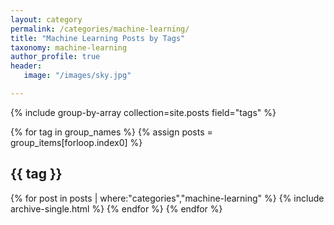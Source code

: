 ```yaml
---
layout: category
permalink: /categories/machine-learning/
title: "Machine Learning Posts by Tags"
taxonomy: machine-learning
author_profile: true
header:
   image: "/images/sky.jpg"

---
```


{% include group-by-array collection=site.posts  field="tags" %}

{% for tag in group_names %}
  {% assign posts = group_items[forloop.index0] %}
  <h2 id="{{ tag | slugify }}" class="archive__subtitle">{{ tag }}</h2>
  {% for post in posts | where:"categories","machine-learning" %}
    {% include archive-single.html %}
  {% endfor %}
{% endfor %}


